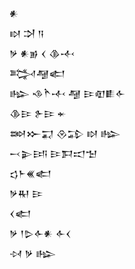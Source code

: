 <div class='block'>
<div class='line'>𒀭</div>
<div class='line'>𒊭 𒋫 𒀀</div>
<div class='line'>𒃻 𒀭𒂊 𒌋 𒆠𒋾</div>
<div class='line'>𒅋𒆷𒅗</div>
<div class='line'>𒈗 𒈾𒋻𒋾 𒆷 𒄿𒊏𒀾𒅆</div>
<div class='line'>𒆠𒄿 𒉿𒄿 𒄬</div>
<div class='line'>𒇷𒁍𒍑 𒊮𒁉 𒊭 𒈗</div>
<div class='line'>𒁁𒉌𒅀 𒄿𒁕𒀊𒈠</div>
<div class='line'>𒌓𒈨𒌍𒅗</div>
<div class='line'>𒃻𒊑 𒄿</div>
<div class='line'>𒌋𒅗</div>
<div class='line'>𒃻 𒁹𒌇𒅆𒀭 𒅆𒌋</div>
<div class='line'>𒀴 𒃻 𒈗</div>
</div>